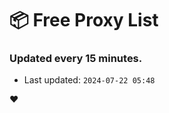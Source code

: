 # :package: Free Proxy List
### Updated every 15 minutes.

- Last updated: `2024-07-22 05:48`

:heart:
